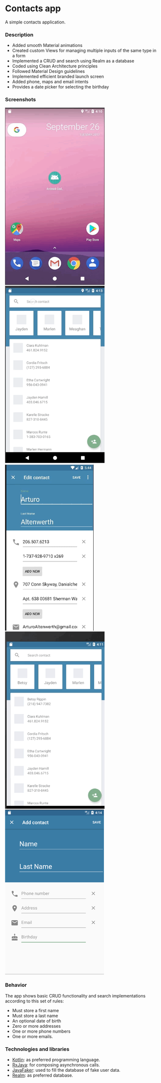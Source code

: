 # Contacts app

A simple contacts application.

### Description
- Added smooth Material animations
- Created custom Views for managing multiple inputs of the same type in a form
- Implemented a CRUD and search using Realm as a database
- Coded using Clean Architecture principles
- Followed Material Design guidelines
- Implemented efficient branded launch screen
- Added phone, maps and email intents
- Provides a date picker for selecting the birthday

### Screenshots
![Intro animation](screenshots/intro_animation.gif?raw=true)
![Search bar animation](screenshots/search_bar_animation.gif?raw=true)
![Save animation](screenshots/save_animation_v2.gif?raw=true)
![BottomSheet](screenshots/bottom_sheet.gif?raw=true)
![Add contact screen](screenshots/add_contact_scren.png?raw=true) 

### Behavior
The app shows basic CRUD functionality and search implementations according to this set of
rules:

- Must store a first name
- Must store a last name
- An optional date of birth
- Zero or more addresses
- One or more phone numbers
- One or more emails.

### Technologies and libraries
- [Kotlin](https://kotlinlang.org/): as preferred programming language.
- [RxJava](https://github.com/ReactiveX/RxJava): for composing asynchronous calls.
- [JavaFaker](https://github.com/DiUS/java-faker): used to fill the database of fake user data.
- [Realm](https://realm.io/): as preferred database.
